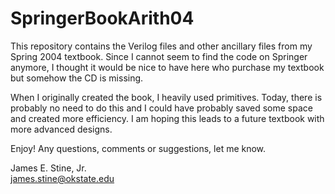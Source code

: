 # SpringerBookArith04

This repository contains the Verilog files and other ancillary files from my Spring 2004 textbook.  Since I cannot seem to find the code on Springer anymore, I thought it would be nice to have here who purchase my textbook but somehow the CD is missing.  

When I originally created the book, I heavily used primitives.  Today, there is probably no need to do this and I could have probably saved some space and created more efficiency.  I am hoping this leads to a future textbook with more advanced designs.  

Enjoy!  Any questions, comments or suggestions, let me know.

James E. Stine, Jr.<br>
james.stine@okstate.edu<br>
